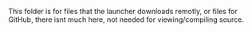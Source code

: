 This folder is for files that the launcher downloads remotly, or files for GitHub, there isnt much here, not needed for viewing/compiling source.
